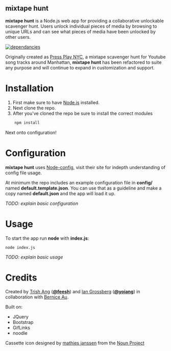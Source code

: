 mixtape hunt
---
**mixtape hunt** is a Node.js web app for providing a collaborative unlockable scavenger hunt. Users unlock individual pieces of media by browsing to unique URLs and can see what pieces of media have been unlocked by other users.

[![dependancies](https://david-dm.org/Adorkable/mixtape-hunt.svg)](https://david-dm.org/Adorkable/mixtape-hunt)

Originally created as [Press Play NYC](http://www.pressplay.nyc), a mixtape scavenger hunt for Youtube song tracks around Manhattan, **mixtape hunt** has been refactored to suite any purpose and will continue to expand in customization and support.

Installation
===
1. First make sure to have [Node.js](http://nodejs.org/) installed.
2. Next clone the repo.
3. After you've cloned the repo be sure to install the correct modules

``` javascript
	npm install
```

Next onto configuration!

Configuration
===
**mixtape hunt** uses [Node-config](https://github.com/lorenwest/node-config/), visit their site for indepth understanding of config file usage.

At minimum the repo includes an example configuration file in **config/** named **default.template.json**. You can use that as a guideline and make a copy named **default.json** and the app will load it up.

*TODO: explain basic configuration*

Usage
===
To start the app run **node** with **index.js**:

```
node index.js
```

*TODO: explain basic usage*

Credits
===
Created by [Trish Ang](http://feesh.dunked.com/) ([**@feesh**](http://github.com/feesh)) and [Ian Grossberg](http://www.iangrossberg.com) ([**@yoiang**](http://github.com/yoiang)) in collaboration with [Bernice Au](http://berniceau.com.au/).

Built on:

* JQuery
* Bootstrap
* GifLinks
* noodle

Cassette icon designed by [mathies janssen](http://www.thenounproject.com/mathiesjanssen) from the [Noun Project](http://www.thenounproject.com)
